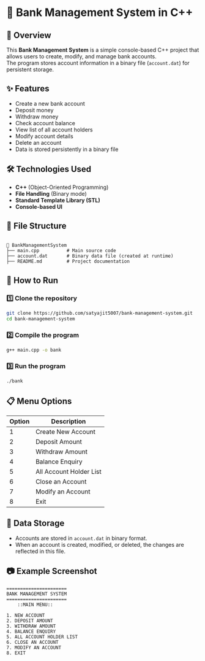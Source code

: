 # 🏦 Bank Management System in C++

## 📌 Overview
This **Bank Management System** is a simple console-based C++ project that allows users to create, modify, and manage bank accounts.  
The program stores account information in a binary file (`account.dat`) for persistent storage.

## ✨ Features
- Create a new bank account
- Deposit money
- Withdraw money
- Check account balance
- View list of all account holders
- Modify account details
- Delete an account
- Data is stored persistently in a binary file

## 🛠️ Technologies Used
- **C++** (Object-Oriented Programming)
- **File Handling** (Binary mode)
- **Standard Template Library (STL)**
- **Console-based UI**

## 📂 File Structure
```

📁 BankManagementSystem
├── main.cpp          # Main source code
├── account.dat       # Binary data file (created at runtime)
├── README.md         # Project documentation

````

## 🚀 How to Run
### 1️⃣ Clone the repository
```bash
git clone https://github.com/satyajit5007/bank-management-system.git
cd bank-management-system
````

### 2️⃣ Compile the program

```bash
g++ main.cpp -o bank
```

### 3️⃣ Run the program

```bash
./bank
```

## 📋 Menu Options

| Option | Description             |
| ------ | ----------------------- |
| 1      | Create New Account      |
| 2      | Deposit Amount          |
| 3      | Withdraw Amount         |
| 4      | Balance Enquiry         |
| 5      | All Account Holder List |
| 6      | Close an Account        |
| 7      | Modify an Account       |
| 8      | Exit                    |

## 💾 Data Storage

* Accounts are stored in `account.dat` in binary format.
* When an account is created, modified, or deleted, the changes are reflected in this file.

## 📷 Example Screenshot

```
======================
BANK MANAGEMENT SYSTEM
======================
    ::MAIN MENU::

1. NEW ACCOUNT
2. DEPOSIT AMOUNT
3. WITHDRAW AMOUNT
4. BALANCE ENQUIRY
5. ALL ACCOUNT HOLDER LIST
6. CLOSE AN ACCOUNT
7. MODIFY AN ACCOUNT
8. EXIT
```